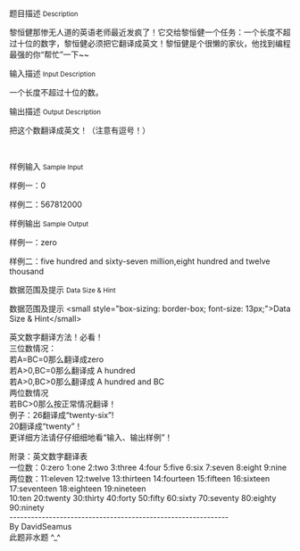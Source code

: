 <div class="panel panel-default">
<div class="area-title">
<span>
题目描述
<small>Description</small>
</span></div>
<div class="panel-body">

<p><span style="">黎恒健那惨无人道的英语老师最近发疯了！它交给黎恒健一个任务：一个长度不超过十位的数字，黎恒健必须把它翻译成英文！黎恒健是个很懒的家伙，他找到编程最强的你“帮忙”一下~~</span></p>

</div>
</div>

<div class="panel panel-default">
<div class="area-title">
<span>
输入描述
<small>Input Description</small>
</span></div>
<div class="panel-body">
<p>一个长度不超过十位的数。<br></p>

</div>
</div>
<div  class="panel panel-default">
<div class="area-title">
<span>
输出描述
<small>Output Description</small>
</span></div>
<div class="panel-body">

<p>把这个数翻译成英文！（注意有逗号！）<br/></p><p><br/></p>

</div>
</div>


<div class="panel panel-default">
<div class="area-title">
<span>
样例输入
<small>Sample Input</small>
</span></div>
<div class="panel-body">
<p>样例一：0<br></p><p style="">样例二：567812000</p>

</div>
</div>

<div class="panel panel-default">
<div class="area-title">
<span>
样例输出
<small>Sample Output</small>
</span></div>
<div class="panel-body">
<p style="">样例一：zero<br></p><p style="">样例二：five hundred and sixty-seven million,eight hundred and twelve thousand</p>

</div>
</div>

<div class="panel panel-default">
<div class="area-title">
<span>
数据范围及提示
<small>Data Size & Hint</small>
</span></div>
<div class="panel-body">
<p style=""><span style="">数据范围及提示 &lt;small style="box-sizing: border-box; font-size: 13px;"&gt;Data Size &amp; Hint&lt;/small&gt;</span></p><p style="">英文数字翻译方法！必看！<br style="">三位数情况：<br style="">若A=BC=0那么翻译成zero<br style="">若A&gt;0,BC=0那么翻译成 A hundred<br style="">若A&gt;0,BC&gt;0那么翻译成 A hundred and BC<br style="">两位数情况<br style="">若BC&gt;0那么按正常情况翻译！<br style="">例子：26翻译成“twenty-six”!<br style="">20翻译成“twenty”！<br style="">更详细方法请仔仔细细地看“输入、输出样例”！</p><p style="">附录：英文数字翻译表<br style="">一位数：0:zero 1:one 2:two 3:three 4:four 5:five 6:six 7:seven 8:eight 9:nine <br style="">两位数：11:eleven 12:twelve 13:thirteen 14:fourteen 15:fifteen 16:sixteen 17:seventeen 18:eighteen 19:nineteen <br style="">10:ten 20:twenty 30:thirty 40:forty 50:fifty 60:sixty 70:seventy 80:eighty 90:ninety<br style="">------------------------------------------------------------- <br style="">By DavidSeamus<br style="">此题非水题 ^_^</p><p><br></p>
</div>
</div>